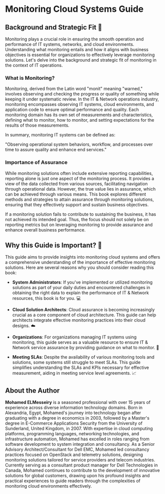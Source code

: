 # Monitoring Cloud Systems Guide

## Background and Strategic Fit 🎯

Monitoring plays a crucial role in ensuring the smooth operation and performance of IT systems, networks, and cloud environments. Understanding what monitoring entails and how it aligns with business objectives is essential for organizations to effectively leverage monitoring solutions. Let's delve into the background and strategic fit of monitoring in the context of IT operations.

### What is Monitoring?

Monitoring, derived from the Latin word "monit" meaning "warned," involves observing and checking the progress or quality of something while keeping it under systematic review. In the IT & Network operations industry, monitoring encompasses observing IT systems, cloud environments, and application code to ensure optimal performance and quality. Each monitoring domain has its own set of measurements and characteristics, defining what to monitor, how to monitor, and setting expectations for the results of those measurements.

In summary, monitoring IT systems can be defined as:

"Observing operational system behaviors, workflow, and processes over time to assure quality and enhance end services."

### Importance of Assurance

While monitoring solutions often include extensive reporting capabilities, reporting alone is just one aspect of the monitoring process. It provides a view of the data collected from various sources, facilitating navigation through operational data. However, the true value lies in assurance, which can be achieved through various means. This book explores different methods and strategies to attain assurance through monitoring solutions, ensuring that they effectively support and sustain business objectives.

If a monitoring solution fails to contribute to sustaining the business, it has not achieved its intended goal. Thus, the focus should not solely be on reporting metrics but on leveraging monitoring to provide assurance and enhance overall business performance.

## Why this Guide is Important? 🚀

This guide aims to provide insights into monitoring cloud systems and offers a comprehensive understanding of the importance of effective monitoring solutions. Here are several reasons why you should consider reading this book:

- **System Administrators**: If you've implemented or utilized monitoring solutions as part of your daily duties and encountered challenges in obtaining the right data to explain the performance of IT & Network resources, this book is for you. 💻

- **Cloud Solution Architects**: Cloud assurance is becoming increasingly crucial as a core component of cloud architecture. This guide can help architects integrate effective monitoring practices into their cloud designs. ☁️

- **Organizations**: For organizations managing IT systems using monitoring, this guide serves as a valuable resource to ensure IT & Network service assurance by providing guidance on what to monitor. 🏢

- **Meeting SLAs**: Despite the availability of various monitoring tools and solutions, some systems still struggle to meet SLAs. This guide simplifies understanding the SLAs and KPIs necessary for effective measurement, aiding in meeting service level agreements. 📈

## About the Author

**Mohamed ELMesseiry** is a seasoned professional with over 15 years of experience across diverse information technology domains. Born in Alexandria, Egypt, Mohamed's journey into technology began after graduating with a degree in economics in 2003, followed by a Master's degree in E-Commerce Applications Security from the University of Sunderland, United Kingdom, in 2007. With expertise in cloud computing platforms, programming languages, networking technologies, and infrastructure automation, Mohamed has excelled in roles ranging from software development to system integration and consultancy. As a Senior Advisory Architect/Consultant for Dell EMC, Mohamed led consultancy practices focused on OpenStack and telemetry solutions, designing monitoring solutions tailored for service providers and telecom industries. Currently serving as a consultant product manager for Dell Technologies in Canada, Mohamed continues to contribute to the development of innovative solutions for global customers, drawing upon his profound insights and practical experiences to guide readers through the complexities of monitoring cloud environments effectively.

